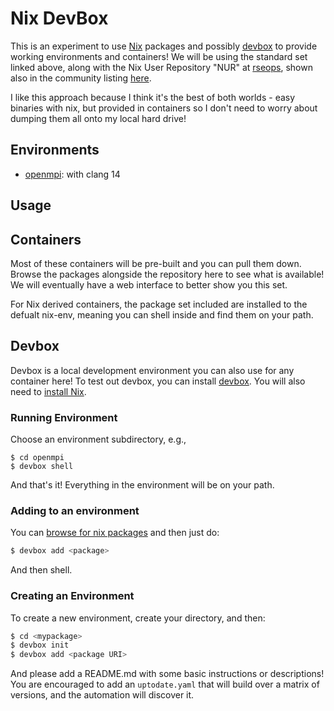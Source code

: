 # Nix DevBox

This is an experiment to use [Nix](https://search.nixos.org/packages) packages 
and possibly [devbox](https://github.com/jetpack-io/devbox)
to provide working environments and containers! We will be using the standard
set linked above, along with the Nix User
Repository "NUR" at [rseops](https://github.com/rse-ops/nix), shown also
in the community listing [here](https://nur.nix-community.org/repos/rseops/).

I like this approach because I think it's the best of both worlds - easy
binaries with nix, but provided in containers so I don't need to worry about
dumping them all onto my local hard drive!

## Environments

 - [openmpi](openmpi): with clang 14
 

## Usage

## Containers

Most of these containers will be pre-built and you can pull them down.
Browse the packages alongside the repository here to see what is available!
We will eventually have a web interface to better show you this set.

For Nix derived containers, the package set included are installed to the
defualt nix-env, meaning you can shell inside and find them on your path.

## Devbox

Devbox is a local development environment you can also use for any container
here!  To test out devbox, you can install [devbox](https://github.com/jetpack-io/devbox).
You will also need to [install Nix](https://nixos.org/download.html).

### Running Environment

Choose an environment subdirectory, e.g.,

```console
$ cd openmpi
$ devbox shell
```

And that's it! Everything in the environment will be on your path.

### Adding to an environment

You can [browse for nix packages](https://search.nixos.org/packages)
and then just do:

```bash
$ devbox add <package>
```

And then shell.

### Creating an Environment

To create a new environment, create your directory, and then:

```bash
$ cd <mypackage>
$ devbox init
$ devbox add <package URI>
```

And please add a README.md with some basic instructions or descriptions!
You are encouraged to add an `uptodate.yaml` that will build over a matrix
of versions, and the automation will discover it.


